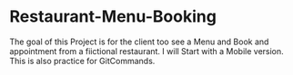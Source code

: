# Restaurant-Menu-Booking

The goal of this Project is for the client too see a Menu and Book and appointment from a fiictional restaurant.
I will Start with a Mobile version.
This is also practice for GitCommands. 
